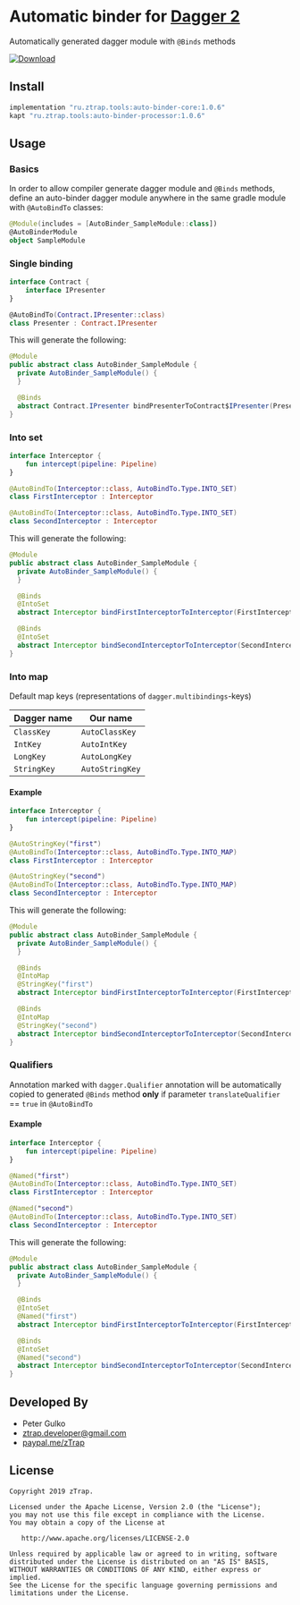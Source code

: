 # Automatic binder for [Dagger 2](https://github.com/google/dagger)

Automatically generated dagger module with `@Binds` methods

[ ![Download](https://api.bintray.com/packages/ztrap/maven/auto-binder-core/images/download.svg) ](https://bintray.com/ztrap/maven/auto-binder-core/_latestVersion)

## Install

```gradle
implementation "ru.ztrap.tools:auto-binder-core:1.0.6"
kapt "ru.ztrap.tools:auto-binder-processor:1.0.6"
```

## Usage

### Basics

In order to allow compiler generate dagger module and `@Binds` methods, define an auto-binder dagger module anywhere in
the same gradle module with `@AutoBindTo` classes:

```kotlin
@Module(includes = [AutoBinder_SampleModule::class])
@AutoBinderModule
object SampleModule
```

### Single binding

```kotlin
interface Contract {
    interface IPresenter
}

@AutoBindTo(Contract.IPresenter::class)
class Presenter : Contract.IPresenter
```

This will generate the following:

```java
@Module
public abstract class AutoBinder_SampleModule {
  private AutoBinder_SampleModule() {
  }

  @Binds
  abstract Contract.IPresenter bindPresenterToContract$IPresenter(Presenter binding);
}
```

### Into set

```kotlin
interface Interceptor {
    fun intercept(pipeline: Pipeline)
}

@AutoBindTo(Interceptor::class, AutoBindTo.Type.INTO_SET)
class FirstInterceptor : Interceptor

@AutoBindTo(Interceptor::class, AutoBindTo.Type.INTO_SET)
class SecondInterceptor : Interceptor
```

This will generate the following:

```java
@Module
public abstract class AutoBinder_SampleModule {
  private AutoBinder_SampleModule() {
  }

  @Binds
  @IntoSet
  abstract Interceptor bindFirstInterceptorToInterceptor(FirstInterceptor binding);

  @Binds
  @IntoSet
  abstract Interceptor bindSecondInterceptorToInterceptor(SecondInterceptor binding);
}
```

### Into map

Default map keys (representations of `dagger.multibindings`-keys)

| Dagger name   | Our name        |
|---------------|-----------------|
| `ClassKey`    | `AutoClassKey`  |
| `IntKey`      | `AutoIntKey`    |
| `LongKey`     | `AutoLongKey`   |
| `StringKey`   | `AutoStringKey` |

#### Example

```kotlin
interface Interceptor {
    fun intercept(pipeline: Pipeline)
}

@AutoStringKey("first")
@AutoBindTo(Interceptor::class, AutoBindTo.Type.INTO_MAP)
class FirstInterceptor : Interceptor

@AutoStringKey("second")
@AutoBindTo(Interceptor::class, AutoBindTo.Type.INTO_MAP)
class SecondInterceptor : Interceptor
```

This will generate the following:

```java
@Module
public abstract class AutoBinder_SampleModule {
  private AutoBinder_SampleModule() {
  }

  @Binds
  @IntoMap
  @StringKey("first")
  abstract Interceptor bindFirstInterceptorToInterceptor(FirstInterceptor binding);

  @Binds
  @IntoMap
  @StringKey("second")
  abstract Interceptor bindSecondInterceptorToInterceptor(SecondInterceptor binding);
}
```

### Qualifiers

Annotation marked with `dagger.Qualifier` annotation will be automatically copied to generated `@Binds` method **only** if parameter `translateQualifier` == `true` in `@AutoBindTo`

#### Example

```kotlin
interface Interceptor {
    fun intercept(pipeline: Pipeline)
}

@Named("first")
@AutoBindTo(Interceptor::class, AutoBindTo.Type.INTO_SET)
class FirstInterceptor : Interceptor

@Named("second")
@AutoBindTo(Interceptor::class, AutoBindTo.Type.INTO_SET)
class SecondInterceptor : Interceptor
```

This will generate the following:

```java
@Module
public abstract class AutoBinder_SampleModule {
  private AutoBinder_SampleModule() {
  }

  @Binds
  @IntoSet
  @Named("first")
  abstract Interceptor bindFirstInterceptorToInterceptor(FirstInterceptor binding);

  @Binds
  @IntoSet
  @Named("second")
  abstract Interceptor bindSecondInterceptorToInterceptor(SecondInterceptor binding);
}
```

## Developed By

 - Peter Gulko
 - ztrap.developer@gmail.com
 - [paypal.me/zTrap](https://www.paypal.me/zTrap)

## License

    Copyright 2019 zTrap.

    Licensed under the Apache License, Version 2.0 (the "License");
    you may not use this file except in compliance with the License.
    You may obtain a copy of the License at

       http://www.apache.org/licenses/LICENSE-2.0

    Unless required by applicable law or agreed to in writing, software
    distributed under the License is distributed on an "AS IS" BASIS,
    WITHOUT WARRANTIES OR CONDITIONS OF ANY KIND, either express or implied.
    See the License for the specific language governing permissions and
    limitations under the License.
